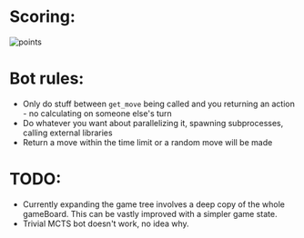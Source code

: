 # Scoring:
![points](https://user-images.githubusercontent.com/9196372/56091917-05225500-5ead-11e9-88f8-c1ce21b60ced.png)

# Bot rules:
 - Only do stuff between `get_move` being called and you returning an action - no calculating on someone else's turn
 - Do whatever you want about parallelizing it, spawning subprocesses, calling external libraries
 - Return a move within the time limit or a random move will be made

# TODO:
 - Currently expanding the game tree involves a deep copy of the whole gameBoard. This can be vastly improved with a simpler game state.
 - Trivial MCTS bot doesn't work, no idea why.

